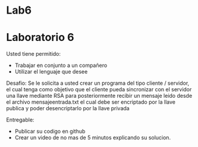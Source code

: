 # Lab6

# Laboratorio 6

Usted tiene permitido:
  - Trabajar en conjunto a un compañero
  - Utilizar el lenguaje que desee

Desafio:
  Se le solicita a usted crear un programa  del tipo cliente / servidor, el cual tenga como objetivo que el cliente pueda sincronizar con el servidor una llave mediante RSA para posteriormente recibir un mensaje leido desde el archivo mensajeentrada.txt el cual debe ser  encriptado por la llave publica  y poder desencriptarlo por la llave privada
  
  
 Entregable:
  - Publicar su codigo en github
  - Crear un video de no mas de 5 minutos explicando su solucion.
  
